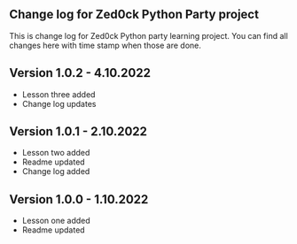## Change log for Zed0ck Python Party project
This is change log for Zed0ck Python party learning project. You can find all changes here 
with time stamp when those are done.

## Version 1.0.2 - 4.10.2022
- Lesson three added
- Change log updates

## Version 1.0.1 - 2.10.2022
- Lesson two added
- Readme updated
- Change log added

## Version 1.0.0 - 1.10.2022
- Lesson one added
- Readme updated
